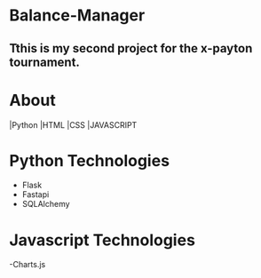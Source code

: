 # Balance-Manager
## Tthis is my second project for the x-payton tournament.


# About
|Python
|HTML
|CSS
|JAVASCRIPT

# Python Technologies
- Flask
- Fastapi
- SQLAlchemy

# Javascript Technologies
-Charts.js
